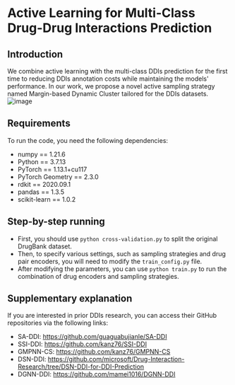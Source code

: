 # Active Learning for Multi-Class Drug-Drug Interactions Prediction

## Introduction
We combine active learning with the multi-class DDIs prediction for the first time to reducing DDIs annotation costs while maintaining the models' performance. In our work, we propose a novel active sampling strategy named Margin-based Dynamic Cluster tailored for the DDIs datasets.
![image](https://github.com/pantherang/ALDDI/assets/49769931/0a1642ae-ccbc-47ee-96fa-f8c9aa7e641b)


## Requirements
To run the code, you need the following dependencies:
- numpy == 1.21.6
- Python == 3.7.13
- PyTorch == 1.13.1+cu117
- PyTorch Geometry == 2.3.0
- rdkit == 2020.09.1
- pandas == 1.3.5
- scikit-learn == 1.0.2

## Step-by-step running
- First, you should use ```python cross-validation.py``` to split the original DrugBank dataset.
- Then, to specify various settings, such as sampling strategies and drug pair encoders, you will need to modify the ```train_config.py``` file.
- After modifying the parameters, you can use ```python train.py``` to run the combination of drug encoders and sampling strategies.

## Supplementary explanation
If you are interested in prior DDIs research, you can access their GitHub repositories via the following links:
- SA-DDI: https://github.com/guaguabujianle/SA-DDI
- SSI-DDI: https://github.com/kanz76/SSI-DDI
- GMPNN-CS: https://github.com/kanz76/GMPNN-CS
- DSN-DDI: https://github.com/microsoft/Drug-Interaction-Research/tree/DSN-DDI-for-DDI-Prediction
- DGNN-DDI: https://github.com/mamei1016/DGNN-DDI
